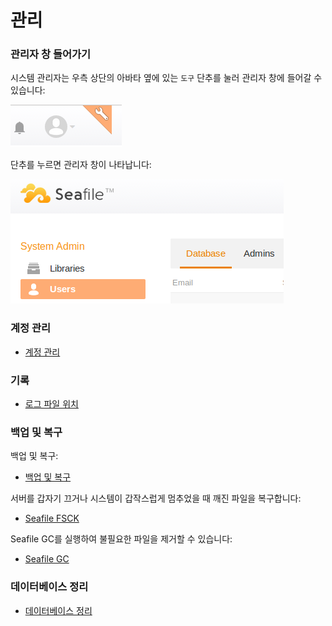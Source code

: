 # 관리

### 관리자 창 들어가기

시스템 관리자는 우측 상단의 아바타 옆에 있는 `도구` 단추를 눌러 관리자 창에 들어갈 수 있습니다:

![관리자 도구](../images/tools-button.png)

단추를 누르면 관리자 창이 나타납니다:

![시스템 관리자 창](../images/system-admin.png)

### 계정 관리

* [계정 관리](account.md)

### 기록

* [로그 파일 위치](logs.md)

### 백업 및 복구

백업 및 복구:

* [백업 및 복구](backup_recovery.md)

서버를 갑자기 끄거나 시스템이 갑작스럽게 멈추었을 때 깨진 파일을 복구합니다:

* [Seafile FSCK](seafile_fsck.md)

Seafile GC를 실행하여 불필요한 파일을 제거할 수 있습니다:

* [Seafile GC](seafile_gc.md)

### 데이터베이스 정리

* [데이터베이스 정리](clean_database.md)


